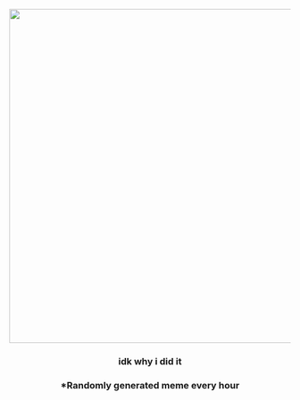 <p align="center">
        <img src="https://i.redd.it/ntpuau0u7ez91.png" width="600" height="600">
        </p>
        <h3 align="center">idk why i did it</h3>
        <h3 align="center">*Randomly generated meme every hour</h3>
    